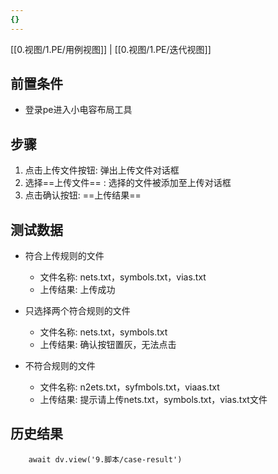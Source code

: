 ```yaml
---
{}
---
```


[[0.视图/1.PE/用例视图]] | [[0.视图/1.PE/迭代视图]]

## 前置条件

- 登录pe进入小电容布局工具

## 步骤

1. 点击上传文件按钮: 弹出上传文件对话框
2. 选择==上传文件== : 选择的文件被添加至上传对话框
3. 点击确认按钮: ==上传结果== 

## 测试数据

- 符合上传规则的文件
	- 文件名称: nets.txt，symbols.txt，vias.txt
	- 上传结果: 上传成功

- 只选择两个符合规则的文件
	- 文件名称: nets.txt，symbols.txt
	- 上传结果: 确认按钮置灰，无法点击

- 不符合规则的文件
	- 文件名称: n2ets.txt，syfmbols.txt，viaas.txt
	- 上传结果: 提示请上传nets.txt，symbols.txt，vias.txt文件

## 历史结果

```dataviewjs
    await dv.view('9.脚本/case-result')
```
